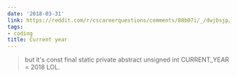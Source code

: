 ```yaml
---
date: '2018-03-31'
link: https://reddit.com/r/cscareerquestions/comments/88b07i/_/dwjbsjp/?context=1
tags:
- coding
title: Current year
---
```


>but it's const final static private abstract unsigned int CURRENT_YEAR = 2018 LOL.

